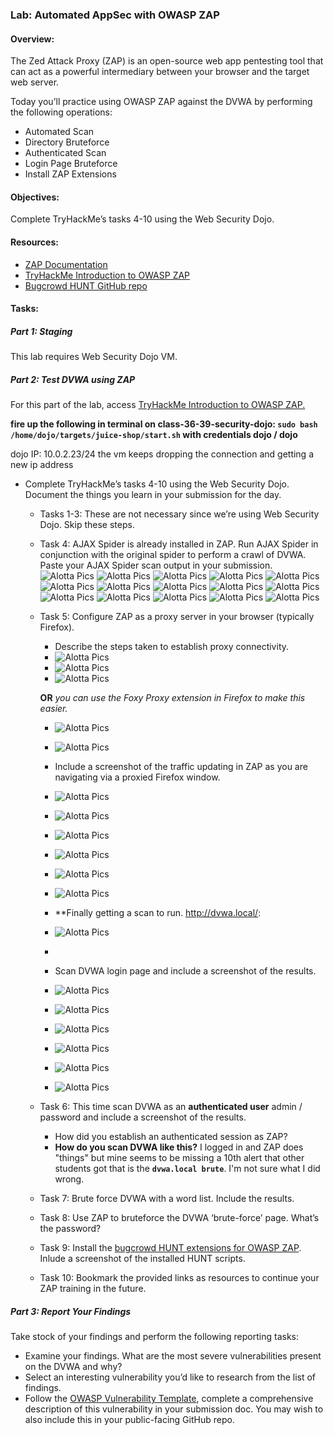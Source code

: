 ### Lab: Automated AppSec with OWASP ZAP

#### Overview:

The Zed Attack Proxy (ZAP) is an open-source web app pentesting tool that can act as a powerful intermediary between your browser and the target web server.

Today you’ll practice using OWASP ZAP against the DVWA by performing the following operations:

- Automated Scan
- Directory Bruteforce
- Authenticated Scan
- Login Page Bruteforce
- Install ZAP Extensions

#### Objectives:

Complete TryHackMe’s tasks 4-10 using the Web Security Dojo.

#### Resources:

- [ZAP Documentation](https://www.zaproxy.org/docs/)
- [TryHackMe Introduction to OWASP ZAP](https://tryhackme.com/room/learnowaspzap)
- [Bugcrowd HUNT GitHub repo](https://github.com/bugcrowd/HUNT)

#### Tasks:

##### Part 1: Staging

This lab requires Web Security Dojo VM.

##### Part 2: Test DVWA using ZAP

For this part of the lab, access [TryHackMe Introduction to OWASP ZAP.](https://tryhackme.com/room/learnowaspzap)

**fire up the following in terminal on class-36-39-security-dojo: `sudo bash /home/dojo/targets/juice-shop/start.sh` with credentials dojo / dojo**

dojo IP: 10.0.2.23/24 the vm keeps dropping the connection and getting a new ip address

- Complete TryHackMe’s tasks 4-10 using the Web Security Dojo. Document the things you learn in your submission for the day.
  - Tasks 1-3: These are not necessary since we’re using Web Security Dojo. Skip these steps.
  - Task 4: AJAX Spider is already installed in ZAP. Run AJAX Spider in conjunction with the original spider to perform a crawl of DVWA. Paste your AJAX Spider scan output in your submission.
![Alotta Pics](media/lab37-1.png)
![Alotta Pics](media/lab37-2.png)
![Alotta Pics](media/lab37-3.png)
![Alotta Pics](media/lab37-4.png)
![Alotta Pics](media/lab37-5.png)
![Alotta Pics](media/lab37-6.png)
![Alotta Pics](media/lab37-7.png)
![Alotta Pics](media/lab37-8.png)
![Alotta Pics](media/lab37-9.png)
![Alotta Pics](media/lab37-10.png)
![Alotta Pics](media/lab37-11.png)
![Alotta Pics](media/lab37-12.png)
![Alotta Pics](media/lab37-13.png)
![Alotta Pics](media/lab37-14.png)
![Alotta Pics](media/lab37-15.png)

  - Task 5: Configure ZAP as a proxy server in your browser (typically Firefox).
    - Describe the steps taken to establish proxy connectivity.
    - ![Alotta Pics](media/lab37-16.png)
    - ![Alotta Pics](media/lab37-17.png)
    - ![Alotta Pics](media/lab37-18.png)

    **OR** *you can use the Foxy Proxy extension in Firefox to make this easier.*
    - ![Alotta Pics](media/lab37-31.png)
    - ![Alotta Pics](media/lab37-32.png)
    
    - Include a screenshot of the traffic updating in ZAP as you are navigating via a proxied Firefox window.
    - ![Alotta Pics](media/lab37-19.png)
    - ![Alotta Pics](media/lab37-20.png)
    - ![Alotta Pics](media/lab37-21.png)
    - ![Alotta Pics](media/lab37-22.png)
    - ![Alotta Pics](media/lab37-23.png)
    - ![Alotta Pics](media/lab37-24.png)

    - **Finally getting a scan to run.  http://dvwa.local/:
    - ![Alotta Pics](media/lab37-33.png)
    - 

    - Scan DVWA login page and include a screenshot of the results.
    - ![Alotta Pics](media/lab37-25.png)
    - ![Alotta Pics](media/lab37-26.png)
    - ![Alotta Pics](media/lab37-27.png)
    - ![Alotta Pics](media/lab37-29.png)
    - ![Alotta Pics](media/lab37-30.png)
    - ![Alotta Pics](media/lab37-28.png)

  - Task 6: This time scan DVWA as an **authenticated user** admin / password and include a screenshot of the results.
    - How did you establish an authenticated session as ZAP?
    - **How do you scan DVWA like this?**  I logged in and ZAP does "things" but mine seems to be missing a 10th alert that other students got that is the **`dvwa.local brute`**.  I'm not sure what I did wrong.
  
  - Task 7: Brute force DVWA with a word list. Include the results.
  - Task 8: Use ZAP to bruteforce the DVWA ‘brute-force’ page. What’s the password?
  - Task 9: Install the [bugcrowd HUNT extensions for OWASP ZAP](https://github.com/bugcrowd/HUNT). Inlude a screenshot of the installed HUNT scripts.
  - Task 10: Bookmark the provided links as resources to continue your ZAP training in the future.

##### Part 3: Report Your Findings

Take stock of your findings and perform the following reporting tasks:

- Examine your findings. What are the most severe vulnerabilities present on the DVWA and why?
- Select an interesting vulnerability you’d like to research from the list of findings.
- Follow the [OWASP Vulnerability Template](https://owasp.org/www-community/vulnerabilities/Vulnerability_template), complete a comprehensive description of this vulnerability in your submission doc. You may wish to also include this in your public-facing GitHub repo.
